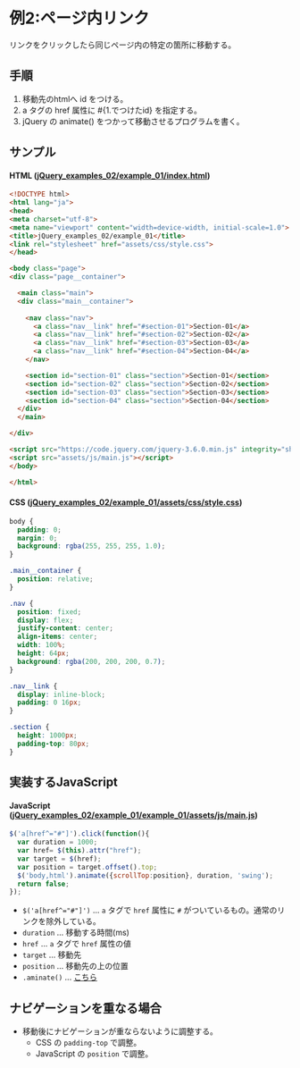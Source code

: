 # 例2:ページ内リンク

リンクをクリックしたら同じページ内の特定の箇所に移動する。

## 手順

1. 移動先のhtmlへ id をつける。
2. a タグの href 属性に #{1.でつけたid} を指定する。
3. jQuery の animate() をつかって移動させるプログラムを書く。

## サンプル

#### HTML ([jQuery_examples_02/example_01/index.html](jQuery_examples_02/example_01/index.html))

````html
<!DOCTYPE html>
<html lang="ja">
<head>
<meta charset="utf-8">
<meta name="viewport" content="width=device-width, initial-scale=1.0">
<title>jQuery_examples_02/example_01</title>
<link rel="stylesheet" href="assets/css/style.css">
</head>

<body class="page">
<div class="page__container">

  <main class="main">
  <div class="main__container">
    
    <nav class="nav">
      <a class="nav__link" href="#section-01">Section-01</a> 
      <a class="nav__link" href="#section-02">Section-02</a> 
      <a class="nav__link" href="#section-03">Section-03</a>
      <a class="nav__link" href="#section-04">Section-04</a>
    </nav>

    <section id="section-01" class="section">Section-01</section>
    <section id="section-02" class="section">Section-02</section>
    <section id="section-03" class="section">Section-03</section>
    <section id="section-04" class="section">Section-04</section>
  </div>
  </main>

</div>

<script src="https://code.jquery.com/jquery-3.6.0.min.js" integrity="sha256-/xUj+3OJU5yExlq6GSYGSHk7tPXikynS7ogEvDej/m4=" crossorigin="anonymous"></script>
<script src="assets/js/main.js"></script>
</body>

</html>
````

#### CSS ([jQuery_examples_02/example_01/assets/css/style.css](jQuery_examples_02/example_01/assets/css/style.css))

````css
body {
  padding: 0;
  margin: 0;
  background: rgba(255, 255, 255, 1.0);
}

.main__container {
  position: relative;
}

.nav {
  position: fixed;
  display: flex;
  justify-content: center;
  align-items: center;
  width: 100%;
  height: 64px;
  background: rgba(200, 200, 200, 0.7);
}

.nav__link {
  display: inline-block;
  padding: 0 16px;
}

.section {
  height: 1000px;
  padding-top: 80px;
}
````

## 実装するJavaScript

#### JavaScript ([jQuery_examples_02/example_01/example_01/assets/js/main.js](jQuery_examples_02/example_01/example_01/assets/js/main.js))

````js
$('a[href^="#"]').click(function(){
  var duration = 1000;
  var href= $(this).attr("href");
  var target = $(href);
  var position = target.offset().top;
  $('body,html').animate({scrollTop:position}, duration, 'swing');
  return false;
});
````

- `$('a[href^="#"]')` ... `a` タグで `href` 属性に `#` がついているもの。通常のリンクを除外している。
- `duration` ... 移動する時間(ms)
- `href` ... `a` タグで `href` 属性の値
- `target` ... 移動先
- `position` ... 移動先の上の位置
- `.aminate()` ... [こちら](https://api.jquery.com/animate/)


## ナビゲーションを重なる場合

- 移動後にナビゲーションが重ならないように調整する。
    - CSS の `padding-top` で調整。
    - JavaScript の `position` で調整。